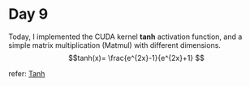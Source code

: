 # Day 9
Today, I implemented the CUDA kernel **tanh** activation function, and a simple matrix multiplication (Matmul) with different dimensions.
$$tanh(x)= \frac{e^{2x}-1}{e^{2x}+1} $$

refer: [Tanh](https://paperswithcode.com/method/tanh-activation)